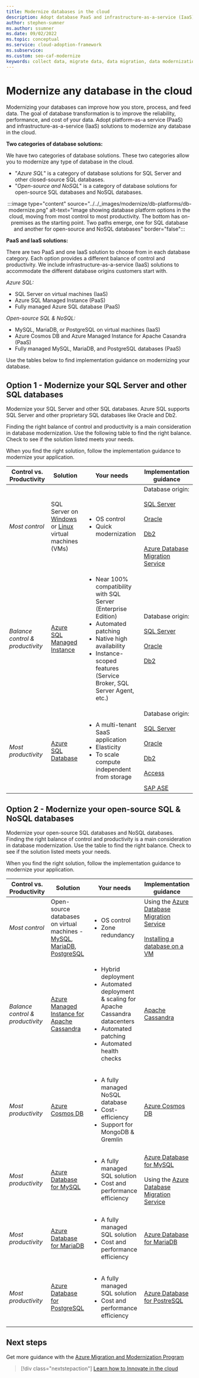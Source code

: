 ```yaml
---
title: Modernize databases in the cloud
description: Adopt database PaaS and infrastructure-as-a-service (IaaS) solutions to modernize any databases. Find the implementation guidance that gives you right balance of control and productivity
author: stephen-sumner
ms.author: ssumner
ms.date: 09/02/2022
ms.topic: conceptual
ms.service: cloud-adoption-framework
ms.subservice: 
ms.custom: seo-caf-modernize
keywords: collect data, migrate data, data migration, data modernization
---
```

# Modernize any database in the cloud

Modernizing your databases can improve how you store, process, and feed data. The goal of database transformation is to improve the reliability, performance, and cost of your data. Adopt platform-as-a service (PaaS) and infrastructure-as-a-service (IaaS) solutions to modernize any database in the cloud.  

**Two categories of database solutions:**

We have two categories of database solutions. These two categories allow you to modernize any type of database in the cloud.

- "*Azure SQL*" is a category of database solutions for SQL Server and other closed-source SQL databases.
- "*Open-source and NoSQL*" is a category of database solutions for open-source SQL databases and NoSQL databases.

<div style="text-align: center;">

:::image type="content" source="../../_images/modernize/db-platforms/db-modernize.png" alt-text="image showing database platform options in the cloud, moving from most control to most productivity. The bottom has on-premises as the starting point. Two paths emerge, one for SQL database and another for open-source and NoSQL databases" border="false":::

</div>

**PaaS and IaaS solutions:**

There are two PaaS and one IaaS solution to choose from in each database category. Each option provides a different balance of control and productivity. We include infrastructure-as-a-service (IaaS) solutions to accommodate the different database origins customers start with.

*Azure SQL:*

- SQL Server on virtual machines (IaaS)
- Azure SQL Managed Instance (PaaS)
- Fully managed Azure SQL database (PaaS)

*Open-source SQL & NoSQL:*

- MySQL, MariaDB, or PostgreSQL on virtual machines (IaaS)
- Azure Cosmos DB and Azure Managed Instance for Apache Casandra (PaaS)
- Fully managed MySQL, MariaDB, and PostgreSQL databases (PaaS)

Use the tables below to find implementation guidance on modernizing your database.

## Option 1 - Modernize your SQL Server and other SQL databases

Modernize your SQL Server and other SQL databases. Azure SQL supports SQL Server and other proprietary SQL databases like Oracle and Db2.

Finding the right balance of control and productivity is a main consideration in database modernization. Use the following table to find the right balance. Check to see if the solution listed meets your needs.

When you find the right solution, follow the implementation guidance to modernize your application.

| Control vs. Productivity | Solution | Your needs | Implementation guidance |
| --- | --- | --- | --- |
| *Most control* | SQL Server on [Windows](/azure/azure-sql/virtual-machines/windows/sql-server-on-azure-vm-iaas-what-is-overview) or [Linux](/azure/azure-sql/virtual-machines/linux/sql-server-on-linux-vm-what-is-iaas-overview) virtual machines (VMs) | <ul><li>OS control</li> <li>Quick modernization</li></ul> | Database origin:<br><br>[SQL Server](/azure/azure-sql/migration-guides/virtual-machines/sql-server-to-sql-on-azure-vm-migration-overview) <br><br> [Oracle](/azure/azure-sql/migration-guides/virtual-machines/oracle-to-sql-on-azure-vm-guide) <br><br> [Db2](/azure/azure-sql/migration-guides/virtual-machines/db2-to-sql-on-azure-vm-guide) <br><br> [Azure Database Migration Service](/azure/dms/)|
| *Balance control & <br>productivity*| [Azure SQL Managed Instance](/azure/azure-sql/managed-instance/sql-managed-instance-paas-overview) | <ul><li> Near 100% compatibility with SQL Server (Enterprise Edition)</li> <li>Automated patching </li> <li>Native high availability</li> <li> Instance-scoped features (Service Broker, SQL Server Agent, etc.) </li> </ul> | Database origin:<br><br>[SQL Server](/azure/azure-sql/migration-guides/managed-instance/sql-server-to-managed-instance-overview) <br><br> [Oracle](/azure/azure-sql/migration-guides/managed-instance/oracle-to-managed-instance-guide) <br><br> [Db2](/azure/azure-sql/migration-guides/managed-instance/db2-to-managed-instance-guide)
| *Most productivity*| [Azure SQL Database](/azure/azure-sql/database/sql-database-paas-overview) | <ul><li>A multi-tenant SaaS application</li><li>Elasticity</li><li>To scale compute independent from storage</li></ul> |Database origin:<br><br> [SQL Server](/azure/azure-sql/migration-guides/database/sql-server-to-sql-database-overview) <br><br> [Oracle](/azure/azure-sql/migration-guides/database/oracle-to-sql-database-guide) <br><br> [Db2](/azure/azure-sql/migration-guides/database/db2-to-sql-database-guide) <br><br> [Access](/azure/azure-sql/migration-guides/database/access-to-sql-database-guide) <br><br> [SAP ASE](/azure/azure-sql/migration-guides/database/sap-ase-to-sql-database) |

## Option 2 - Modernize your open-source SQL & NoSQL databases

Modernize your open-source SQL databases and NoSQL databases. Finding the right balance of control and productivity is a main consideration in database modernization. Use the table to find the right balance. Check to see if the solution listed meets your needs.

When you find the right solution, follow the implementation guidance to modernize your application.

| Control vs. Productivity | Solution | Your needs | Implementation guidance |
| --- | --- | --- | --- |
| *Most control* | Open-source databases on virtual machines - [MySQL](/azure/mysql/single-server/overview),  [MariaDB](/azure/mariadb/overview), [PostgreSQL](/azure/postgresql/single-server/overview) | <ul><li>OS control </li> <li> Zone redundancy </li></ul> | Using the [Azure Database Migration Service](/azure/dms/) <br><br> [Installing a database on a VM](/azure/azure-sql/migration-guides/virtual-machines/sql-server-to-sql-on-azure-vm-migration-overview)|
| *Balance control & productivity* | [Azure Managed Instance for Apache Cassandra](/azure/managed-instance-apache-cassandra/introduction)| <ul><li> Hybrid deployment </li> <li>Automated deployment & scaling for Apache Cassandra datacenters</li> <li>Automated patching</li> <li>Automated health checks</li> </ul> | [Apache Cassandra](/azure/managed-instance-apache-cassandra/dual-write-proxy-migration) |
| *Most productivity* | [Azure Cosmos DB](/azure/cosmos-db/introduction) | <ul><li> A fully managed NoSQL database</li><li>Cost-efficiency</li><li>Support for MongoDB & Gremlin</ul> | [Azure Cosmos DB](/azure/cosmos-db/cosmosdb-migrationchoices) |
| *Most productivity* | [Azure Database for MySQL](/azure/mysql/single-server/overview) | <ul><li>A fully managed SQL solution</li><li>Cost and performance efficiency</li></ul> | [Azure Database for MySQL](/azure/dms/tutorial-mysql-azure-mysql-offline-portal) <br><br> Using the [Azure Database Migration Service](/azure/dms/)|
| *Most productivity* | [Azure Database for MariaDB](/azure/mariadb/overview) | <ul><li>A fully managed SQL solution</li><li>Cost and performance efficiency</li></ul> | [Azure Database for MariaDB](/azure/mariadb/howto-migrate-dump-restore) |
| *Most productivity* | [Azure Database for PostgreSQL](/azure/postgresql/single-server/overview) | <ul><li>A fully managed SQL solution</li><li>Cost and performance efficiency</li></ul>| [Azure Database for PostreSQL](/azure/dms/tutorial-postgresql-azure-postgresql-online-portal)|

## Next steps

Get more guidance with the [Azure Migration and Modernization Program](/migration/migration-modernization-program/#program-form)

>[!div class="nextstepaction"]
> [Learn how to Innovate in the cloud](../../innovate/index.md)
